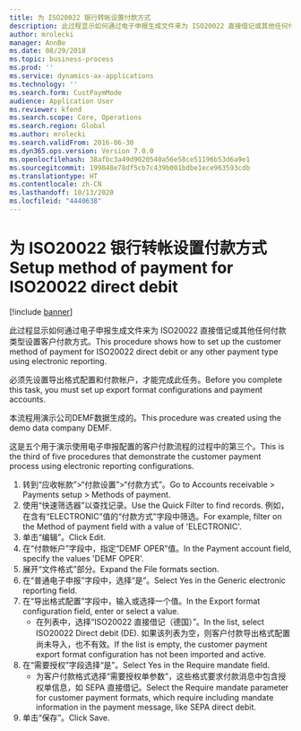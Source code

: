 ```yaml
---
title: 为 ISO20022 银行转帐设置付款方式
description: 此过程显示如何通过电子申报生成文件来为 ISO20022 直接借记或其他任何付款类型设置客户付款方式。
author: mrolecki
manager: AnnBe
ms.date: 08/29/2018
ms.topic: business-process
ms.prod: ''
ms.service: dynamics-ax-applications
ms.technology: ''
ms.search.form: CustPaymMode
audience: Application User
ms.reviewer: kfend
ms.search.scope: Core, Operations
ms.search.region: Global
ms.author: mrolecki
ms.search.validFrom: 2016-06-30
ms.dyn365.ops.version: Version 7.0.0
ms.openlocfilehash: 38afbc3a49d9020540a56e58ce51196b53d6a9e1
ms.sourcegitcommit: 199848e78df5cb7c439b001bdbe1ece963593cdb
ms.translationtype: HT
ms.contentlocale: zh-CN
ms.lasthandoff: 10/13/2020
ms.locfileid: "4440638"
---
```

# <a name="setup-method-of-payment-for-iso20022-direct-debit"></a><span data-ttu-id="3433f-103">为 ISO20022 银行转帐设置付款方式</span><span class="sxs-lookup"><span data-stu-id="3433f-103">Setup method of payment for ISO20022 direct debit</span></span>

[!include [banner](../../includes/banner.md)]

<span data-ttu-id="3433f-104">此过程显示如何通过电子申报生成文件来为 ISO20022 直接借记或其他任何付款类型设置客户付款方式。</span><span class="sxs-lookup"><span data-stu-id="3433f-104">This procedure shows how to set up the customer method of payment for ISO20022 direct debit or any other payment type using electronic reporting.</span></span> 



<span data-ttu-id="3433f-105">必须先设置导出格式配置和付款帐户，才能完成此任务。</span><span class="sxs-lookup"><span data-stu-id="3433f-105">Before you complete this task, you must set up export format configurations and payment accounts.</span></span>



<span data-ttu-id="3433f-106">本流程用演示公司DEMF数据生成的。</span><span class="sxs-lookup"><span data-stu-id="3433f-106">This procedure was created using the demo data company DEMF.</span></span>



<span data-ttu-id="3433f-107">这是五个用于演示使用电子申报配置的客户付款流程的过程中的第三个。</span><span class="sxs-lookup"><span data-stu-id="3433f-107">This is the third of five procedures that demonstrate the customer payment process using electronic reporting configurations.</span></span>

1. <span data-ttu-id="3433f-108">转到“应收帐款”>“付款设置”>“付款方式”。</span><span class="sxs-lookup"><span data-stu-id="3433f-108">Go to Accounts receivable > Payments setup > Methods of payment.</span></span>
2. <span data-ttu-id="3433f-109">使用“快速筛选器”以查找记录。</span><span class="sxs-lookup"><span data-stu-id="3433f-109">Use the Quick Filter to find records.</span></span> <span data-ttu-id="3433f-110">例如，在含有“ELECTRONIC”值的“付款方式”字段中筛选。</span><span class="sxs-lookup"><span data-stu-id="3433f-110">For example, filter on the Method of payment field with a value of 'ELECTRONIC'.</span></span>
3. <span data-ttu-id="3433f-111">单击“编辑”。</span><span class="sxs-lookup"><span data-stu-id="3433f-111">Click Edit.</span></span>
4. <span data-ttu-id="3433f-112">在“付款帐户”字段中，指定“DEMF OPER”值。</span><span class="sxs-lookup"><span data-stu-id="3433f-112">In the Payment account field, specify the values 'DEMF OPER'.</span></span>
5. <span data-ttu-id="3433f-113">展开“文件格式”部分。</span><span class="sxs-lookup"><span data-stu-id="3433f-113">Expand the File formats section.</span></span>
6. <span data-ttu-id="3433f-114">在“普通电子申报”字段中，选择“是”。</span><span class="sxs-lookup"><span data-stu-id="3433f-114">Select Yes in the Generic electronic reporting field.</span></span>
7. <span data-ttu-id="3433f-115">在“导出格式配置”字段中，输入或选择一个值。</span><span class="sxs-lookup"><span data-stu-id="3433f-115">In the Export format configuration field, enter or select a value.</span></span>
    * <span data-ttu-id="3433f-116">在列表中，选择“ISO20022 直接借记（德国）”。</span><span class="sxs-lookup"><span data-stu-id="3433f-116">In the list, select ISO20022 Direct debit (DE).</span></span>  <span data-ttu-id="3433f-117">如果该列表为空，则客户付款导出格式配置尚未导入，也不有效。</span><span class="sxs-lookup"><span data-stu-id="3433f-117">If the list is empty, the customer payment export format configuration has not been imported and active.</span></span>  
8. <span data-ttu-id="3433f-118">在“需要授权”字段选择“是”。</span><span class="sxs-lookup"><span data-stu-id="3433f-118">Select Yes in the Require mandate field.</span></span>
    * <span data-ttu-id="3433f-119">为客户付款格式选择“需要授权单参数”，这些格式要求付款消息中包含授权单信息，如 SEPA 直接借记。</span><span class="sxs-lookup"><span data-stu-id="3433f-119">Select the Require mandate parameter for customer payment formats, which require including mandate information in the payment message, like SEPA direct debit.</span></span>  
9. <span data-ttu-id="3433f-120">单击“保存”。</span><span class="sxs-lookup"><span data-stu-id="3433f-120">Click Save.</span></span>


